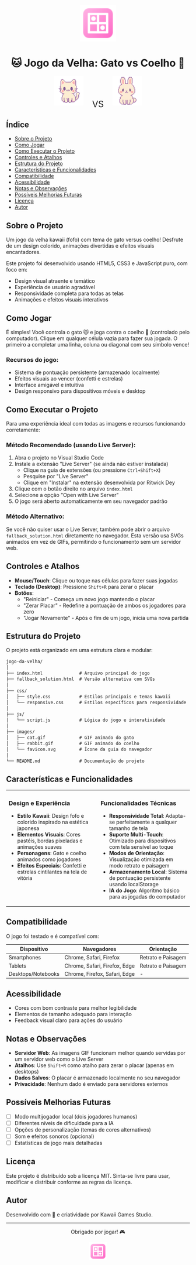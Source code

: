 <div align="center">
  <img src="./images/favicon.svg" width="100px" alt="Ícone do Jogo da Velha">
  <h1>🐱 Jogo da Velha: Gato vs Coelho 🐰</h1>
  <p>
    <img src="./images/cat.gif" width="80px" alt="Gato">
    <span style="margin: 0 20px; font-size: 24px; vertical-align: middle;">VS</span>
    <img src="./images/rabbit.gif" width="80px" alt="Coelho">
  </p>
</div>

## Índice
- [Sobre o Projeto](#sobre-o-projeto)
- [Como Jogar](#como-jogar)
- [Como Executar o Projeto](#como-executar-o-projeto)
- [Controles e Atalhos](#controles-e-atalhos)
- [Estrutura do Projeto](#estrutura-do-projeto)
- [Características e Funcionalidades](#características-e-funcionalidades)
- [Compatibilidade](#compatibilidade)
- [Acessibilidade](#acessibilidade)
- [Notas e Observações](#notas-e-observações)
- [Possíveis Melhorias Futuras](#possíveis-melhorias-futuras)
- [Licença](#licença)
- [Autor](#autor)

## Sobre o Projeto

Um jogo da velha kawaii (fofo) com tema de gato versus coelho! 
Desfrute de um design colorido, animações divertidas e efeitos visuais encantadores.

Este projeto foi desenvolvido usando HTML5, CSS3 e JavaScript puro, com foco em:
- Design visual atraente e temático
- Experiência de usuário agradável
- Responsividade completa para todas as telas
- Animações e efeitos visuais interativos

## Como Jogar

É simples! Você controla o gato 🐱 e joga contra o coelho 🐰 (controlado pelo computador).
Clique em qualquer célula vazia para fazer sua jogada. O primeiro a completar uma linha, 
coluna ou diagonal com seu símbolo vence!

### Recursos do jogo:
- Sistema de pontuação persistente (armazenado localmente)
- Efeitos visuais ao vencer (confetti e estrelas)
- Interface amigável e intuitiva
- Design responsivo para dispositivos móveis e desktop

## Como Executar o Projeto

Para uma experiência ideal com todas as imagens e recursos funcionando corretamente:

### Método Recomendado (usando Live Server):

1. Abra o projeto no Visual Studio Code
2. Instale a extensão "Live Server" (se ainda não estiver instalada)
   - Clique na guia de extensões (ou pressione `Ctrl+Shift+X`)
   - Pesquise por "Live Server"
   - Clique em "Instalar" na extensão desenvolvida por Ritwick Dey
3. Clique com o botão direito no arquivo `index.html`
4. Selecione a opção "Open with Live Server"
5. O jogo será aberto automaticamente em seu navegador padrão

### Método Alternativo:

Se você não quiser usar o Live Server, também pode abrir o arquivo `fallback_solution.html` 
diretamente no navegador. Esta versão usa SVGs animados em vez de GIFs, permitindo o 
funcionamento sem um servidor web.

## Controles e Atalhos

- **Mouse/Touch**: Clique ou toque nas células para fazer suas jogadas
- **Teclado (Desktop)**: Pressione `Shift+R` para zerar o placar
- **Botões**: 
  - "Reiniciar" - Começa um novo jogo mantendo o placar
  - "Zerar Placar" - Redefine a pontuação de ambos os jogadores para zero
  - "Jogar Novamente" - Após o fim de um jogo, inicia uma nova partida

## Estrutura do Projeto

O projeto está organizado em uma estrutura clara e modular:

```
jogo-da-velha/
│
├── index.html              # Arquivo principal do jogo
├── fallback_solution.html  # Versão alternativa com SVGs
│
├── css/
│   ├── style.css           # Estilos principais e temas kawaii
│   └── responsive.css      # Estilos específicos para responsividade
│
├── js/
│   └── script.js           # Lógica do jogo e interatividade
│
├── images/
│   ├── cat.gif             # GIF animado do gato
│   ├── rabbit.gif          # GIF animado do coelho
│   └── favicon.svg         # Ícone da guia do navegador
│
└── README.md               # Documentação do projeto
```

## Características e Funcionalidades

<table>
  <tr>
    <td width="50%" valign="top">
      <h3>Design e Experiência</h3>
      <ul>
        <li><b>Estilo Kawaii</b>: Design fofo e colorido inspirado na estética japonesa</li>
        <li><b>Elementos Visuais</b>: Cores pastéis, bordas pixeladas e animações suaves</li>
        <li><b>Personagens</b>: Gato e coelho animados como jogadores</li>
        <li><b>Efeitos Especiais</b>: Confetti e estrelas cintilantes na tela de vitória</li>
      </ul>
    </td>
    <td width="50%" valign="top">
      <h3>Funcionalidades Técnicas</h3>
      <ul>
        <li><b>Responsividade Total</b>: Adapta-se perfeitamente a qualquer tamanho de tela</li>
        <li><b>Suporte Multi-Touch</b>: Otimizado para dispositivos com tela sensível ao toque</li>
        <li><b>Modos de Orientação</b>: Visualização otimizada em modo retrato e paisagem</li>
        <li><b>Armazenamento Local</b>: Sistema de pontuação persistente usando localStorage</li>
        <li><b>IA do Jogo</b>: Algoritmo básico para as jogadas do computador</li>
      </ul>
    </td>
  </tr>
</table>

## Compatibilidade

O jogo foi testado e é compatível com:

| Dispositivo | Navegadores | Orientação |
|-------------|-------------|------------|
| Smartphones | Chrome, Safari, Firefox | Retrato e Paisagem |
| Tablets | Chrome, Safari, Firefox, Edge | Retrato e Paisagem |
| Desktops/Notebooks | Chrome, Firefox, Safari, Edge | - |

## Acessibilidade
- Cores com bom contraste para melhor legibilidade
- Elementos de tamanho adequado para interação
- Feedback visual claro para ações do usuário

## Notas e Observações

- **Servidor Web**: As imagens GIF funcionam melhor quando servidas por um servidor web como o Live Server
- **Atalhos**: Use `Shift+R` como atalho para zerar o placar (apenas em desktops)
- **Dados Salvos**: O placar é armazenado localmente no seu navegador
- **Privacidade**: Nenhum dado é enviado para servidores externos

## Possíveis Melhorias Futuras

- [ ] Modo multijogador local (dois jogadores humanos)
- [ ] Diferentes níveis de dificuldade para a IA
- [ ] Opções de personalização (temas de cores alternativos)
- [ ] Som e efeitos sonoros (opcional)
- [ ] Estatísticas de jogo mais detalhadas

## Licença

Este projeto é distribuído sob a licença MIT. Sinta-se livre para usar, modificar e distribuir conforme as regras da licença.

## Autor

Desenvolvido com 💖 e criatividade por Kawaii Games Studio.

---

<div align="center">
  <p>Obrigado por jogar! 🎮</p>
  <img src="./images/favicon.svg" width="50px" alt="Ícone do Jogo">
</div>
